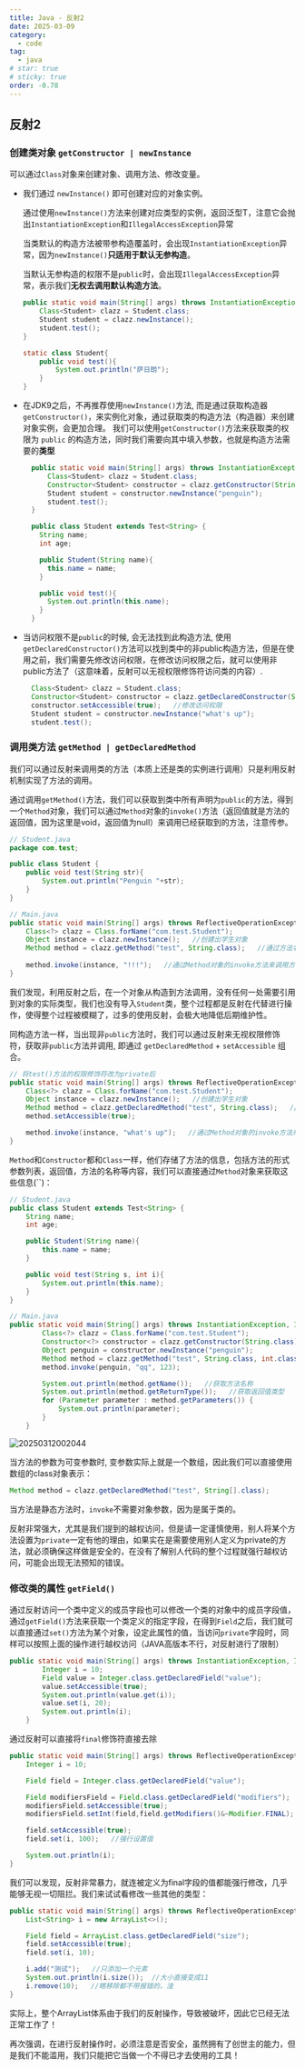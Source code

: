 ```yaml
---
title: Java - 反射2
date: 2025-03-09
category:
  - code
tag:
  - java
# star: true
# sticky: true
order: -0.78
---
```


## 反射2

### 创建类对象 `getConstructor | newInstance`

可以通过`Class`对象来创建对象、调用方法、修改变量。  

- 我们通过 `newInstance()` 即可创建对应的对象实例。  

  通过使用`newInstance()`方法来创建对应类型的实例，返回泛型T，注意它会抛出`InstantiationException`和`IllegalAccessException`异常

  当类默认的构造方法被带参构造覆盖时，会出现`InstantiationException`异常，因为`newInstance()`**只适用于默认无参构造**。  

  当默认无参构造的权限不是`public`时，会出现`IllegalAccessException`异常，表示我们**无权去调用默认构造方法**。

  ```java
  public static void main(String[] args) throws InstantiationException, IllegalAccessException {
      Class<Student> clazz = Student.class;
      Student student = clazz.newInstance();
      student.test();
  }

  static class Student{
      public void test(){
          System.out.println("萨日朗");
      }
  }
  ```

- 在JDK9之后，不再推荐使用`newInstance()`方法, 而是通过获取构造器 `getConstructor()`，来实例化对象，通过获取类的构造方法（构造器）来创建对象实例，会更加合理。
  我们可以使用`getConstructor()`方法来获取类的权限为 `public` 的构造方法，同时我们需要向其中填入参数，也就是构造方法需要的**类型**
  
  ```java
    public static void main(String[] args) throws InstantiationException, IllegalAccessException, NoSuchMethodException, InvocationTargetException {
        Class<Student> clazz = Student.class;
        Constructor<Student> constructor = clazz.getConstructor(String.class);
        Student student = constructor.newInstance("penguin");
        student.test();
    }

    public class Student extends Test<String> {
      String name;
      int age;

      public Student(String name){
        this.name = name;
      }

      public void test(){
        System.out.println(this.name);
      }
    }
  ```

- 当访问权限不是`public`的时候, 会无法找到此构造方法, 使用`getDeclaredConstructor()`方法可以找到类中的非public构造方法，但是在使用之前，我们需要先修改访问权限，在修改访问权限之后，就可以使用非public方法了（这意味着，反射可以无视权限修饰符访问类的内容）.  

  ```java
    Class<Student> clazz = Student.class;
    Constructor<Student> constructor = clazz.getDeclaredConstructor(String.class);
    constructor.setAccessible(true);   //修改访问权限
    Student student = constructor.newInstance("what's up");
    student.test();
  ```

### 调用类方法 `getMethod | getDeclaredMethod`

我们可以通过反射来调用类的方法（本质上还是类的实例进行调用）只是利用反射机制实现了方法的调用。  

通过调用`getMethod()`方法，我们可以获取到类中所有声明为`public`的方法，得到一个`Method`对象，我们可以通过`Method`对象的`invoke()`方法（返回值就是方法的返回值，因为这里是void，返回值为null）来调用已经获取到的方法，注意传参。  

```java
// Student.java
package com.test;

public class Student {
    public void test(String str){
        System.out.println("Penguin "+str);
    }
}

// Main.java
public static void main(String[] args) throws ReflectiveOperationException {
    Class<?> clazz = Class.forName("com.test.Student");
    Object instance = clazz.newInstance();   //创建出学生对象
    Method method = clazz.getMethod("test", String.class);   //通过方法名和形参类型获取类中的方法
    
    method.invoke(instance, "!!!");   //通过Method对象的invoke方法来调用方法
}
```

我们发现，利用反射之后，在一个对象从构造到方法调用，没有任何一处需要引用到对象的实际类型，我们也没有导入`Student`类，整个过程都是反射在代替进行操作，使得整个过程被模糊了，过多的使用反射，会极大地降低后期维护性。

同构造方法一样，当出现非`public`方法时，我们可以通过反射来无视权限修饰符，获取非`public`方法并调用, 即通过 `getDeclaredMethod` + `setAccessible` 组合。

```java
// 将test()方法的权限修饰符改为private后
public static void main(String[] args) throws ReflectiveOperationException {
    Class<?> clazz = Class.forName("com.test.Student");
    Object instance = clazz.newInstance();   //创建出学生对象
    Method method = clazz.getDeclaredMethod("test", String.class);   //通过方法名和形参类型获取类中的方法
    method.setAccessible(true);

    method.invoke(instance, "what's up");   //通过Method对象的invoke方法来调用方法
}
```

`Method`和`Constructor`都和`Class`一样，他们存储了方法的信息，包括方法的形式参数列表，返回值，方法的名称等内容，我们可以直接通过`Method`对象来获取这些信息(``)：

```java
// Student.java
public class Student extends Test<String> {
    String name;
    int age;

    public Student(String name){
        this.name = name;
    }

    public void test(String s, int i){
        System.out.println(this.name);
    }
}

// Main.java
public static void main(String[] args) throws InstantiationException, IllegalAccessException, NoSuchMethodException, InvocationTargetException, ClassNotFoundException {
        Class<?> clazz = Class.forName("com.test.Student");
        Constructor<?> constructor = clazz.getConstructor(String.class);
        Object penguin = constructor.newInstance("penguin");
        Method method = clazz.getMethod("test", String.class, int.class);
        method.invoke(penguin, "qq", 123);

        System.out.println(method.getName());   //获取方法名称
        System.out.println(method.getReturnType());   //获取返回值类型
        for (Parameter parameter : method.getParameters()) {
            System.out.println(parameter);
        }
    }
```

![20250312002044](http://myimg.ekkosonya.cn/20250312002044.png)

当方法的参数为可变参数时, 变参数实际上就是一个数组，因此我们可以直接使用数组的class对象表示：

```java
Method method = clazz.getDeclaredMethod("test", String[].class);
```

当方法是静态方法时，`invoke`不需要对象参数，因为是属于类的。

反射非常强大，尤其是我们提到的越权访问，但是请一定谨慎使用，别人将某个方法设置为`private`一定有他的理由，如果实在是需要使用别人定义为private的方法，就必须确保这样做是安全的，在没有了解别人代码的整个过程就强行越权访问，可能会出现无法预知的错误。

### 修改类的属性 `getField()`

通过反射访问一个类中定义的成员字段也可以修改一个类的对象中的成员字段值，通过`getField()`方法来获取一个类定义的指定字段，在得到`Field`之后，我们就可以直接通过`set()`方法为某个对象，设定此属性的值，当访问`private`字段时，同样可以按照上面的操作进行越权访问（JAVA高版本不行，对反射进行了限制）

```java
public static void main(String[] args) throws InstantiationException, IllegalAccessException, NoSuchMethodException, InvocationTargetException, ClassNotFoundException, NoSuchFieldException {
        Integer i = 10;
        Field value = Integer.class.getDeclaredField("value");
        value.setAccessible(true);
        System.out.println(value.get(i));
        value.set(i, 20);
        System.out.println(i);
    }
```

通过反射可以直接将`final`修饰符直接去除

```java
public static void main(String[] args) throws ReflectiveOperationException {
    Integer i = 10;

    Field field = Integer.class.getDeclaredField("value");

    Field modifiersField = Field.class.getDeclaredField("modifiers");  //这里要获取Field类的modifiers字段进行修改
    modifiersField.setAccessible(true);
    modifiersField.setInt(field,field.getModifiers()&~Modifier.FINAL);  //去除final标记

    field.setAccessible(true);
    field.set(i, 100);   //强行设置值

    System.out.println(i);
}
```

我们可以发现，反射非常暴力，就连被定义为final字段的值都能强行修改，几乎能够无视一切阻拦。我们来试试看修改一些其他的类型：

```java
public static void main(String[] args) throws ReflectiveOperationException {
    List<String> i = new ArrayList<>();

    Field field = ArrayList.class.getDeclaredField("size");
    field.setAccessible(true);
    field.set(i, 10);

    i.add("测试");   //只添加一个元素
    System.out.println(i.size());  //大小直接变成11
    i.remove(10);   //瞎移除都不带报错的，淦
}
```

实际上，整个ArrayList体系由于我们的反射操作，导致被破坏，因此它已经无法正常工作了！

再次强调，在进行反射操作时，必须注意是否安全，虽然拥有了创世主的能力，但是我们不能滥用，我们只能把它当做一个不得已才去使用的工具！

